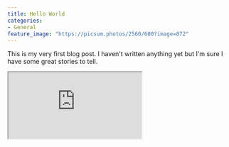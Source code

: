 ```yaml
---
title: Hello World
categories:
- General
feature_image: "https://picsum.photos/2560/600?image=872"
---
```


This is my very first blog post. I haven't written anything yet but I'm sure I have some great stories to tell.

<iframe src="https://docs.google.com/document/d/e/2PACX-1vQUg3pzF_9yRwJ5ReXYammA6Cwn_5-j4SpSHXHUN_mMOJkutk57E4WTPAxHXnuQIZSceQPvA3aZuK3i/pub?embedded=true"></iframe>